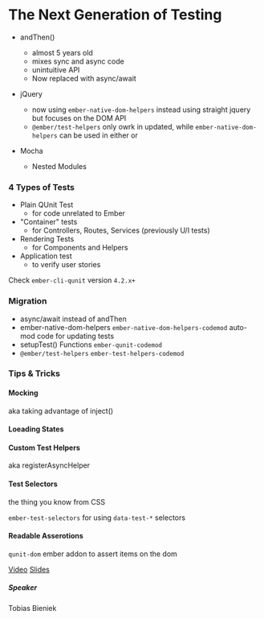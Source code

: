 # The Next Generation of Testing

- andThen()
  - almost 5 years old
  - mixes sync and async code
  - unintuitive API
  - Now replaced with async/await
  
- jQuery
  - now using `ember-native-dom-helpers` instead using straight jquery but focuses on the DOM API
  - `@ember/test-helpers` only owrk in updated, while `ember-native-dom-helpers` can be used in either or
  
- Mocha 
  - Nested Modules
  
### 4 Types of Tests
- Plain QUnit Test 
  - for code unrelated to Ember
- "Container" tests
  - for Controllers, Routes, Services (previously U/I tests)
- Rendering Tests
  - for Components and Helpers
- Application test
  - to verify user stories
  
Check `ember-cli-qunit` version `4.2.x+`

### Migration
- async/await instead of andThen
- ember-native-dom-helpers `ember-native-dom-helpers-codemod` auto-mod code for updating tests
- setupTest() Functions `ember-qunit-codemod`
- `@ember/test-helpers` `ember-test-helpers-codemod`

### Tips & Tricks

#### Mocking
aka taking advantage of inject()

#### Loeading States

#### Custom Test Helpers
aka registerAsyncHelper

#### Test Selectors
the thing you know from CSS

`ember-test-selectors` for using `data-test-*` selectors

#### Readable Asserotions

`qunit-dom` ember addon to assert items on the dom
  

[Video](https://youtu.be/qfnkDyHVJzs?t=17882)
[Slides](https://speakerdeck.com/turbo87/the-next-generation-of-testing-in-ember-dot-js)

##### Speaker
Tobias Bieniek

